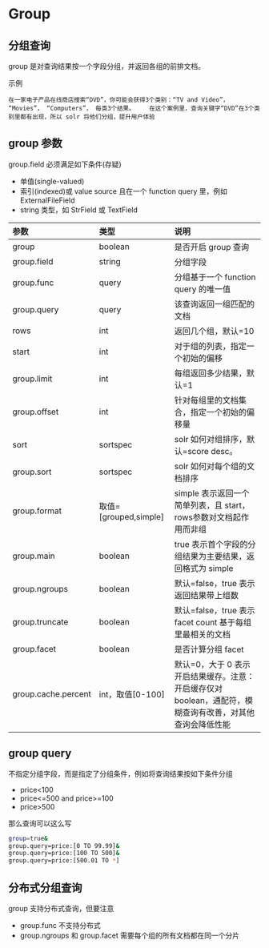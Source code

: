 # Group

## 分组查询

group 是对查询结果按一个字段分组，并返回各组的前排文档。

示例

`在一家电子产品在线商店搜索“DVD”，你可能会获得3个类别：“TV and Video”， “Movies”， “Computers”， 每类3个结果。   
在这个案例里，查询关键字“DVD”在3个类别里都有出现，所以 solr 将他们分组，提升用户体验`

## group 参数

group.field 必须满足如下条件\(存疑\)

* 单值\(single-valued\)
* 索引\(indexed\)或 value source 且在一个 function query 里，例如 ExternalFileField
* string 类型，如 StrField 或 TextField

| 参数 | 类型 | 说明 |
| :--- | :--- | :--- |
| group | boolean | 是否开启 group 查询 |
| group.field | string | 分组字段 |
| group.func | query | 分组基于一个 function query 的唯一值 |
| group.query | query | 该查询返回一组匹配的文档 |
| rows | int | 返回几个组，默认=10 |
| start | int | 对于组的列表，指定一个初始的偏移 |
| group.limit | int | 每组返回多少结果，默认=1 |
| group.offset | int | 针对每组里的文档集合，指定一个初始的偏移量 |
| sort | sortspec | solr 如何对组排序，默认=score desc。 |
| group.sort | sortspec | solr 如何对每个组的文档排序 |
| group.format | 取值=\[grouped,simple\] | simple 表示返回一个简单列表，且 start，rows参数对文档起作用而非组 |
| group.main | boolean | true 表示首个字段的分组结果为主要结果，返回格式为 simple |
| group.ngroups | boolean | 默认=false，true 表示返回结果带上组数 |
| group.truncate | boolean | 默认=false，true 表示 facet count 基于每组里最相关的文档 |
| group.facet | boolean | 是否计算分组 facet |
| group.cache.percent | int，取值\[0-100\] | 默认=0，大于 0 表示开启结果缓存。注意：开启缓存仅对 boolean，通配符，模糊查询有改善，对其他查询会降低性能 |

## group query

不指定分组字段，而是指定了分组条件，例如将查询结果按如下条件分组

* price&lt;100
* price&lt;=500 and price&gt;=100
* price&gt;500

那么查询可以这么写

```bash
group=true&
group.query=price:[0 TO 99.99]&
group.query=price:[100 TO 500]&
group.query=price:[500.01 TO *]
```

## 分布式分组查询

group 支持分布式查询，但要注意

* group.func 不支持分布式
* group.ngroups 和 group.facet 需要每个组的所有文档都在同一个分片

